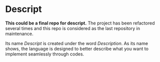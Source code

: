 # Descript
**This could be a final repo for descript.** The project has been refactored several times and 
this repo is considered as the last repository in maintenance.

Its name _Descript_ is created under the word _Description_. As its name shows, the language
is designed to better describe what you want to implement seamlessly through codes.